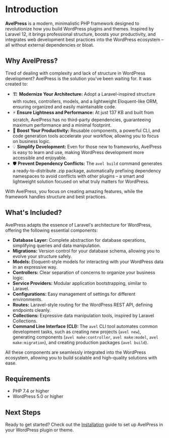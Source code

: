 # Introduction

**AvelPress** is a modern, minimalistic PHP framework designed to revolutionize how you build WordPress plugins and themes. Inspired by Laravel 12, it brings professional structure, boosts your productivity, and integrates web development best practices into the WordPress ecosystem – all without external dependencies or bloat.

## Why AvelPress?

Tired of dealing with complexity and lack of structure in WordPress development? AvelPress is the solution you've been waiting for. It was created to:

- 🏗️ **Modernize Your Architecture:** Adopt a Laravel-inspired structure with routes, controllers, models, and a lightweight Eloquent-like ORM, ensuring organized and easily maintainable code.
- ⚡ **Ensure Lightness and Performance:** At just 137 KB and built from scratch, AvelPress has no third-party dependencies, guaranteeing maximum performance and a minimal footprint.
- 🚀 **Boost Your Productivity:** Reusable components, a powerful CLI, and code generation tools accelerate your workflow, allowing you to focus on business logic.
- 💡 **Simplify Development:** Even for those new to frameworks, AvelPress is easy to learn and use, making WordPress development more accessible and enjoyable.
- 🛡️ **Prevent Dependency Conflicts:** The `avel build` command generates a ready-to-distribute .zip package, automatically prefixing dependency namespaces to avoid conflicts with other plugins – a smart and lightweight solution focused on what truly matters for WordPress.

With AvelPress, you focus on creating amazing features, while the framework handles structure and best practices.

## What's Included?

AvelPress adapts the essence of Laravel's architecture for WordPress, offering the following essential components:

- **Database Layer:** Complete abstraction for database operations, simplifying queries and data manipulation.
- **Migrations:** Version control for your database schema, allowing you to evolve your structure safely.
- **Models:** Eloquent-style models for interacting with your WordPress data in an expressive way.
- **Controllers:** Clear separation of concerns to organize your business logic.
- **Service Providers:** Modular application bootstrapping, similar to Laravel.
- **Configurations:** Easy management of settings for different environments.
- **Routes:** Laravel-style routing for the WordPress REST API, defining endpoints cleanly.
- **Collections:** Expressive data manipulation tools, inspired by Laravel Collections.
- **Command Line Interface (CLI):** The `avel` CLI tool automates common development tasks, such as creating new projects (`avel new`), generating components (`avel make:controller`, `avel make:model`, `avel make:migration`), and creating production packages (`avel build`).

All these components are seamlessly integrated into the WordPress ecosystem, allowing you to build scalable and high-quality solutions with ease.

## Requirements

- PHP 7.4 or higher
- WordPress 5.0 or higher

## Next Steps

Ready to get started? Check out the [Installation](/guide/installation) guide to set up AvelPress in your WordPress plugin or theme.


